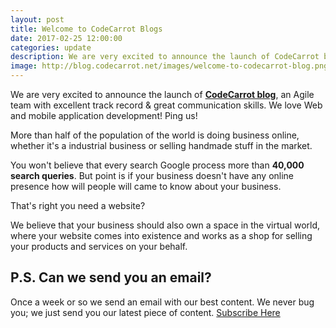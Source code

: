 ```yaml
---
layout: post
title: Welcome to CodeCarrot Blogs
date: 2017-02-25 12:00:00
categories: update
description: We are very excited to announce the launch of CodeCarrot blog, an Agile team with excellent track record & great communication skills. We love Web and mobile application development
image: http://blog.codecarrot.net/images/welcome-to-codecarrot-blog.png
---
```


We are very excited to announce the launch of **[CodeCarrot blog](/blog.codecarrot.net)**, an Agile team with excellent track record & great communication skills. We love Web and mobile application development! Ping us!

More than half of the population of the world is doing business online, whether it's a industrial business or selling handmade stuff in the market.

You won't believe that every search Google process more than **40,000 search queries**. But point is if your business doesn't have any online presence how will people will came to know about your business.

That's right you need a website?

We believe that your business should also own a space in the virtual world, where your website comes into existence and works as a shop for selling your products and services on your behalf.

## P.S. Can we send you an email?

Once a week or so we send an email with our best content. We never bug you; we just send you our latest piece of content. <a href="#subscribe">Subscribe Here</a>

